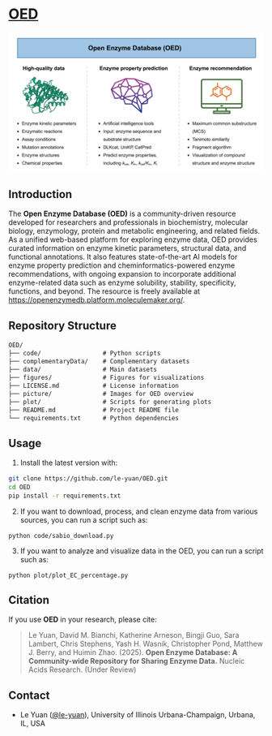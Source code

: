 # [**OED**](https://openenzymedb.platform.moleculemaker.org/home) 

<!-- <p align="center">
  <img  src="picture/OED_overview.png" width = "800">
</p> -->
![OED Graphical Abstract](picture/OED_overview.png "OED Graphical Abstract")

## Introduction

The **Open Enzyme Database (OED)**  is a community-driven resource developed for researchers and professionals in biochemistry, molecular biology, enzymology, protein and metabolic engineering, and related fields. As a unified web-based platform for exploring enzyme data, OED provides curated information on enzyme kinetic parameters, structural data, and functional annotations. It also features state-of-the-art AI models for enzyme property prediction and cheminformatics-powered enzyme recommendations, with ongoing expansion to incorporate additional enzyme-related data such as enzyme solubility, stability, specificity, functions, and beyond. The resource is freely available at https://openenzymedb.platform.moleculemaker.org/.


## Repository Structure

```text
OED/
├── code/                 # Python scripts
├── complementaryData/    # Complementary datasets
├── data/                 # Main datasets
├── figures/              # Figures for visualizations
├── LICENSE.md            # License information
├── picture/              # Images for OED overview
├── plot/                 # Scripts for generating plots
├── README.md             # Project README file
└── requirements.txt      # Python dependencies
```

## Usage

1. Install the latest version with:
```bash
git clone https://github.com/le-yuan/OED.git
cd OED
pip install -r requirements.txt
```

2. If you want to download, process, and clean enzyme data from various sources, you can run a script such as:
```linux
python code/sabio_download.py
``` 

3. If you want to analyze and visualize data in the OED, you can run a script such as:
```linux
python plot/plot_EC_percentage.py
``` 


## Citation

If you use **OED** in your research, please cite:

> Le Yuan, David M. Bianchi, Katherine Arneson, Bingji Guo, Sara Lambert, Chris Stephens, Yash H. Wasnik, Christopher Pond, Matthew J. Berry, and Huimin Zhao. (2025). **Open Enzyme Database: A Community-wide Repository for Sharing Enzyme Data.** Nucleic Acids Research. (Under Review)


## Contact

-   Le Yuan ([@le-yuan](https://github.com/le-yuan)), University
    of Illinois Urbana-Champaign, Urbana, IL, USA

